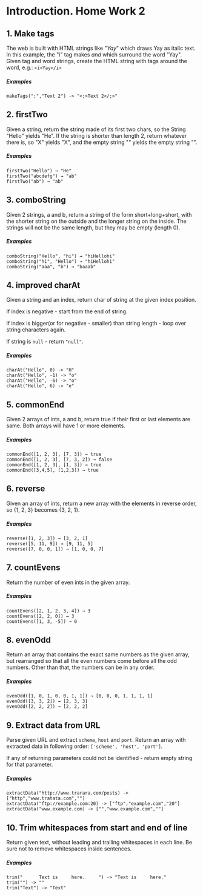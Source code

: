 Introduction. Home Work 2
=============
1\. Make tags
-------------
The web is built with HTML strings like "<i>Yay</i>" which draws Yay as italic text. 
In this example, the "i" tag makes <i> and </i> which surround the word "Yay". 
Given tag and word strings, create the HTML string with tags around the word, 
e.g.: `<i>Yay</i>`

##### Examples
```
makeTags(";","Text 2") -> "<;>Text 2</;>"
```

2\. firstTwo
-------------
Given a string, return the string made of its first two chars, so the String "Hello" yields "He". 
If the string is shorter than length 2, return whatever there is, 
so "X" yields "X", and the empty string "" yields the empty string "".

##### Examples
```
firstTwo("Hello") → "He"
firstTwo("abcdefg") → "ab"
firstTwo("ab") → "ab"
```

3\. comboString
-------------
Given 2 strings, a and b, return a string of the form short+long+short, 
with the shorter string on the outside and the longer string on the inside. 
The strings will not be the same length, but they may be empty (length 0).

##### Examples
```
comboString("Hello", "hi") → "hiHellohi"
comboString("hi", "Hello") → "hiHellohi"
comboString("aaa", "b") → "baaab"
```

4\. improved charAt
-------------
Given a string and an index, return char of string at the given index position.

If index is negative - start from the end of string.

If index is bigger(or for negative - smaller) than string length - loop over string characters again.

If string is `null` - return `"null"`.

##### Examples
```
charAt("Hello", 0) -> "H"
charAt("Hello", -1) -> "o"
charAt("Hello", -6) -> "o"
charAt("Hello", 6) -> "e"
```

5\. commonEnd
-------------
Given 2 arrays of ints, a and b, return true if their first or last elements are same. 
Both arrays will have 1 or more elements.

##### Examples
```
commonEnd([1, 2, 3], [7, 3]) → true
commonEnd([1, 2, 3], [7, 3, 2]) → false
commonEnd([1, 2, 3], [1, 3]) → true
commonEnd([3,4,5], [1,2,3]) → true
```

6\. reverse
-------------
Given an array of ints, return a new array with the elements in reverse order, so {1, 2, 3} becomes {3, 2, 1}.

##### Examples
```
reverse([1, 2, 3]) → [3, 2, 1]
reverse([5, 11, 9]) → [9, 11, 5]
reverse([7, 0, 0, 1]) → [1, 0, 0, 7]
```

7\. countEvens
-------------
Return the number of even ints in the given array.

##### Examples
```
countEvens([2, 1, 2, 3, 4]) → 3
countEvens([2, 2, 0]) → 3
countEvens([1, 3, -5]) → 0
```

8\. evenOdd
-------------
Return an array that contains the exact same numbers as the given array, 
but rearranged so that all the even numbers come before all the odd numbers. 
Other than that, the numbers can be in any order. 

##### Examples
```
evenOdd([1, 0, 1, 0, 0, 1, 1]) → [0, 0, 0, 1, 1, 1, 1]
evenOdd([3, 3, 2]) → [2, 3, 3]
evenOdd([2, 2, 2]) → [2, 2, 2]
```

9\. Extract data from URL
-------------
Parse given URL and extract `scheme`, `host` and `port`. Return an array with extracted data
in following order: `['scheme', 'host', 'port']`.

If any of returning parameters could not be identified - return empty string for that parameter.

##### Examples
```
extractData("http://www.trarara.com/posts) -> ["http","www.tratata.com",""]
extractData("ftp://example.com:20) -> ["ftp","example.com","20"]
extractData("www.example.com) -> ["","www.example.com",""]
```

10\. Trim whitespaces from start and end of line
-------------
Return given text, without leading and trailing whitespaces in each line. 
Be sure not to remove whitespaces inside sentences.

##### Examples
```
trim("      Text is     here.     ") -> "Text is     here."
trim("") -> ""
trim("Text") -> "Text"
```